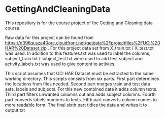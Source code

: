GettingAndCleaningData
======================

This repository is for the course project of the Getting and Cleaning data course. 

Raw data for this project can be found from https://d396qusza40orc.cloudfront.net/getdata%2Fprojectfiles%2FUCI%20HAR%20Dataset.zip . For this project data set from X_train.txt / X_test.txt was used. In addition to this features.txt was used to label the columns, subject_train.txt / subject_test.txt were used to add test subject and activity_labels.txt was used to give content to activies.

This script assumes that UCI HAR Dataset must be extracted to the same working directory. This scripts consists from six parts. First part determines the locations from files needed. Second part merges train and test data sets, labels and subjects. For this new combined data it adds column texts. Third part filters unwanted columns out and adds subject columns. Fourth part converts labels numbers to texts. Fifth part converts column names to more readable form. The final sixth part tidies the data and writes it to output.txt